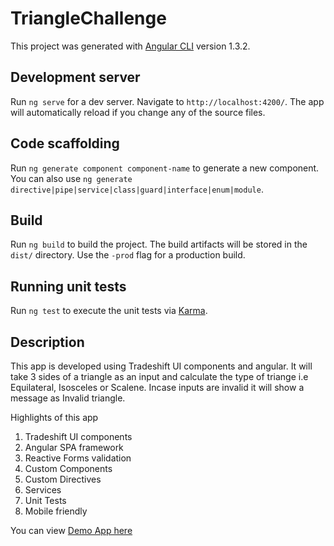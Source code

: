 # TriangleChallenge

This project was generated with [Angular CLI](https://github.com/angular/angular-cli) version 1.3.2.

## Development server

Run `ng serve` for a dev server. Navigate to `http://localhost:4200/`. The app will automatically reload if you change any of the source files.

## Code scaffolding

Run `ng generate component component-name` to generate a new component. You can also use `ng generate directive|pipe|service|class|guard|interface|enum|module`.

## Build

Run `ng build` to build the project. The build artifacts will be stored in the `dist/` directory. Use the `-prod` flag for a production build.

## Running unit tests

Run `ng test` to execute the unit tests via [Karma](https://karma-runner.github.io).

## Description

This app is developed using Tradeshift UI components and angular. It will take 3 sides of a triangle as an input and calculate the type of triange i.e Equilateral, Isosceles or Scalene. Incase inputs are invalid it will show a message as Invalid triangle. 

Highlights of this app

  1. Tradeshift UI components
  2. Angular SPA framework
  3. Reactive Forms validation
  4. Custom Components 
  5. Custom Directives
  6. Services
  7. Unit Tests
  8. Mobile friendly
  
You can view [Demo App here](http://tradeshift-triangle-challenge.techtonick.com)
